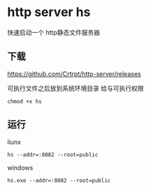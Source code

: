 # http server hs

快速启动一个 http静态文件服务器


## 下载

https://github.com/Crtrpt/http-server/releases

可执行文件之后放到系统环境目录
给与可执行权限 
```
chmod +x hs
```

## 运行

liunx
```
hs --addr=:8082 --root=public
```
windows
```
hs.exe --addr=:8082 --root=public
```
